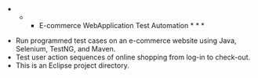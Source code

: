 * * * E-commerce WebApplication Test Automation * * *

- Run programmed test cases on an e-commerce website using Java, Selenium, TestNG, and Maven.
- Test user action sequences of online shopping from log-in to check-out.
- This is an Eclipse project directory.
